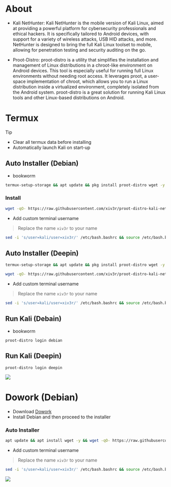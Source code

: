 # About
- Kali NetHunter:
Kali NetHunter is the mobile version of Kali Linux, aimed at providing a powerful platform for cybersecurity professionals and ethical hackers. It is specifically tailored to Android devices, with support for a variety of wireless attacks, USB HID attacks, and more. NetHunter is designed to bring the full Kali Linux toolset to mobile, allowing for penetration testing and security auditing on the go.

- Proot-Distro:
proot-distro is a utility that simplifies the installation and management of Linux distributions in a chroot-like environment on Android devices. This tool is especially useful for running full Linux environments without needing root access. It leverages proot, a user-space implementation of chroot, which allows you to run a Linux distribution inside a virtualized environment, completely isolated from the Android system. proot-distro is a great solution for running Kali Linux tools and other Linux-based distributions on Android.

# Termux
>[!Tip]
> - Clear all termux data before installing
> - Automatically launch Kali on start-up

## Auto Installer (Debian)
- bookworm
```sh
termux-setup-storage && apt update && pkg install proot-distro wget -y && echo "clear && proot-distro login debian" >> $PREFIX/etc/bash.bashrc && proot-distro install debian && proot-distro login debian
```
### Install
```sh
wget -qO- https://raw.githubusercontent.com/xiv3r/proot-distro-kali-nethunter/refs/heads/main/kali-proot-distro.sh | sh
```
- Add custom terminal username
> Replace the name `xiv3r` to your name
```sh
sed -i 's/user=kali/user=xiv3r/' /etc/bash.bashrc && source /etc/bash.bashrc
```
## Auto Installer (Deepin)
```sh
termux-setup-storage && apt update && pkg install proot-distro wget -y && echo "clear && proot-distro login deepin" >> $PREFIX/etc/bash.bashrc && proot-distro install deepin && proot-distro login deepin
```
```sh
wget -qO- https://raw.githubusercontent.com/xiv3r/proot-distro-kali-nethunter/refs/heads/main/deepin-kali-proot-distro.sh | sh
```
- Add custom terminal username
> Replace the name `xiv3r` to your name
```sh
sed -i 's/user=kali/user=xiv3r/' /etc/bash.bashrc && source /etc/bash.bashrc
```
## Run Kali (Debain)
- bookworm
```
proot-distro login debian
```
## Run Kali (Deepin)
```
proot-distro login deepin
```
<image src="https://github.com/xiv3r/proot-distro-kali-nethunter/blob/main/src/termux.png">


# Dowork (Debian)
- Download [Dowork](https://github.com/PangBaiWork/Dowork/releases/download/stable1.1/app-release-arm64-1.1.apk)
- Install Debian and then proceed to the installer

### Auto Installer
```sh
apt update && apt install wget -y && wget -qO- https://raw.githubusercontent.com/xiv3r/proot-distro-kali-nethunter/refs/heads/main/kali-dowork.sh | sh
```
- Add custom terminal username
> Replace the name `xiv3r` to your name
```sh
sed -i 's/user=kali/user=xiv3r/' /etc/bash.bashrc && source /etc/bash.bashrc
```
<image src="https://github.com/xiv3r/proot-distro-kali-nethunter/blob/main/src/dowork.png">
